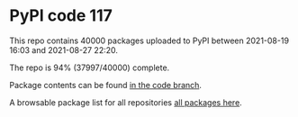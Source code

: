 # PyPI code 117

This repo contains 40000 packages uploaded to PyPI between 
2021-08-19 16:03 and 2021-08-27 22:20.

The repo is 94% (37997/40000) complete.

Package contents can be found [in the code branch](https://github.com/pypi-data/pypi-mirror-117/tree/code/packages).

A browsable package list for all repositories [all packages here](https://pypi-data.github.io/website/repositories/pypi-mirror-117).


